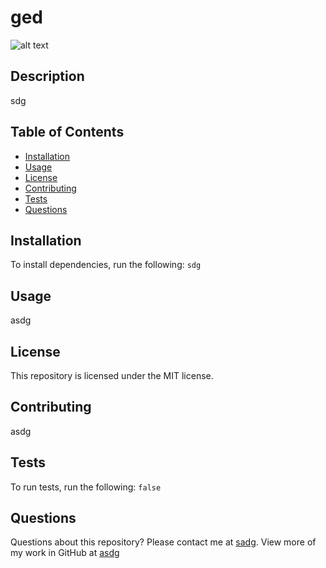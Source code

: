 # ged
![alt text ](https://img.shields.io/badge/License-MIT-yellow)

## Description
sdg  
## Table of Contents
* [Installation](#installation)
* [Usage](#usage)
* [License](#license)
* [Contributing](#contributing)
* [Tests](#tests)
* [Questions](#questions)
## Installation
To install dependencies, run the following:
`
sdg
`
## Usage
asdg
## License
This repository is licensed under the MIT license.
## Contributing
asdg
## Tests
To run tests, run the following:
`
false
`
## Questions
Questions about this repository? Please contact me at [sadg](mailto:sadg). View more of my work in GitHub at [asdg](https://github.com/asdg) 
